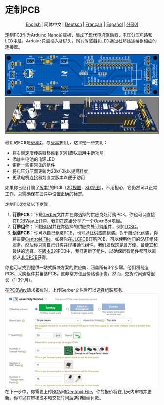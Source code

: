 # 定制PCB

<p align="center">
  <a href="README.md">English</a> |
  <span>简体中文</span> |
  <a href="README.de-DE.md">Deutsch</a> |
  <a href="README.fr-FR.md">Français</a> |
  <a href="README.es-ES.md">Español</a> |
  <a href="README.ko-KR.md">한국어</a>
</p>

定制PCB作为Arduino Nano的载板，集成了现代电机驱动器、电压分压电路和LED电阻。Arduino只需插入针脚头，所有传感器和LED通过杜邦线连接到相应的连接器。

![PCB_2D](../../../docs/images/pcb_2d_v2.png)
![PCB_3D](../../../docs/images/pcb_3d_v2.png)

最新的PCB是[版本2](v2)。与[版本1](v1)相比，这里是一些变化：

- 将右侧速度传感器移动到D3引脚以启用中断功能
- 添加主电池的电源LED
- 更新一些更常见的组件
- 将电压分压器更新为20k/10k以提高精度
- 更改电机连接器为直立版本以便于访问

如果你已经订购了[版本1](v1)的PCB（[2D视图](../../../docs/images/pcb_2d_v1.png)，[3D视图](../../../docs/images/pcb_3d_v1.png)），不用担心，它仍然可以正常工作。只需确保在固件中设置正确的标志。

定制PCB涉及以下步骤：

1) **订购PCB**：下载[Gerber](v2/gerber_v2.zip)文件并在你选择的供应商处订购PCB。你也可以直接在[PCBWay](https://www.pcbway.com/project/shareproject/OpenBot__Turning_Smartphones_into_Robots.html)上订购，我们在这里分享了一个OpenBot项目。
2) **订购组件**：下载[BOM](v2/BOM_v2.csv)并在你选择的供应商处订购组件，例如[LCSC](https://lcsc.com)。
3) **组装PCB**：你可以自己组装PCB，也可以让供应商组装。对于自动化组装，你将需要[Centroid File](v2/centroid_file_v2.csv)。如果你在[JLCPCB](https://jlcpcb.com/)订购PCB，可以使用他们的SMT组装服务。然后你只需自己订购并焊接通孔组件。我们发现这是最方便、最便宜和最快的选择。在[版本2](v2)的PCB中，我们更新了组件，以确保所有组件都可以直接从[JLCPCB](https://jlcpcb.com/)获得。

你也可以找到提供一站式解决方案的供应商，涵盖所有3个步骤。他们将制造PCB、采购组件并组装PCB。这非常方便且价格也不贵。然而，交货时间通常很长（1-3个月）。

在[PCBWay](https://www.pcbway.com/orderonline.aspx)请求报价时，上传Gerber文件后可以选择组装服务。
![Assembly Service](../../../docs/images/assembly_service.jpg)
在下一步中，你需要上传[BOM](v2/BOM_v2.csv)和[Centroid File](v2/centroid_file_v2.csv)。你的报价将在几天内审核并更新。你可以在审核成本和交货时间后选择继续付款。